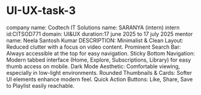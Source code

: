 # UI-UX-task-3
company name: Codtech IT Solutions 
name: SARANYA (intern)
intern id:CITSOD771
domain: UI&UX
duration:17 june 2025 to 17 july 2025
mentor name: Neela Santosh Kumar 
DESCRIPTION:
Minimalist & Clean Layout: Reduced clutter with a focus on video content.
Prominent Search Bar: Always accessible at the top for easy navigation.
Sticky Bottom Navigation: Modern tabbed interface (Home, Explore, Subscriptions, Library) for easy thumb access on mobile.
Dark Mode Aesthetic: Comfortable viewing, especially in low-light environments.
Rounded Thumbnails & Cards: Softer UI elements enhance modern feel.
Quick Action Buttons: Like, Share, Save to Playlist easily reachable.
